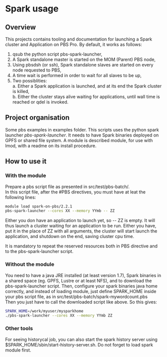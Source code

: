 # Spark usage

## Overview

This projects contains tooling and documentation for launching a Spark cluster and Application on PBS Pro.
By default, it works as follows:  
 1. qsub the python script pbs-spark-launcher,  
 2. A Spark standalone master is started on the MOM (Parent) PBS node,  
 3. Using pbsdsh (or ssh), Spark standalone slaves are started on every node requested to PBS,  
 4. A time wait is performed in order to wait for all slaves to be up,
 5. Two possiblities:  
   a. Either a Spark application is launched, and at its end the Spark cluster is killed,  
   b. Either the cluster stays alive waiting for applications, until wall time is reached or qdel is invoked.

## Project organisation

Some pbs examples in examples folder. This scripts uses the python spark launcher _pbs-spark-launcher_.
It needs to have Spark binaries deployed on GPFS or shared file system.
A module is described module, for use with lmod, with a readme on its install procedure.

## How to use it

### With the module

Prepare a pbs script file as presented in src/test/pbs-batch/.  
In this script file, after the #PBS directives, you must have at leat the following lines:   
```bash
module load spark-on-pbs/2.2.1
pbs-spark-launcher --cores XX --memory YYmb -- ZZ
```

Either you don have an application to launch yet, so -- ZZ is empty. It will thus launch a cluster waiting 
for an application to be run.
Either you have, put it in the place of ZZ with all arguments, the cluster will start launch the application, 
and shutdown on the end, saving cluster cpu time.

It is mandatory to repeat the reserved resources both in PBS directive and to the pbs-spark-launcher script.

### Without the module

You need to have a java JRE installed (at least version 1.7), Spark binaries in a shared space (eg. GPFS, Lustre or at least NFS), and to download the
pbs-spark-launcher script. Then, configure your spark binaries java home correctly, and instead of loading module, just
define SPARK_HOME inside your pbs script file, as in src/test/pbs-batch/spark-mywordcount.pbs  
Then you just have to call the downloaded script like above. So this gives:  
```bash
SPARK_HOME=/work/myuser/mysparkhome
./pbs-spark-launcher --cores XX --memory YYmb ZZ
```

### Other tools

For seeing historycal job, you can also start the spark history server using $SPARK_HOME/sbin/start-history-server.sh. 
Do not forget to load spark module first.
